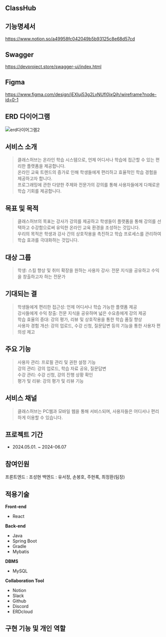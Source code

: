 ## ClassHub
## 기능명세서
https://www.notion.so/a49958fc042049b5b93125c8e68d57cd
## Swagger
https://devproject.store/swagger-ui/index.html
## Figma
https://www.figma.com/design/jEXIuj53g2LvNUfl0jxQjh/wireframe?node-id=0-1

## ERD 다이어그램
![erd다이어그램2](https://devproject.store/home/ubuntu/contents/images/20240531064602999314451ClassHub_ERD.png)

## 서비스 소개
> 클래스허브는 온라인 학습 시스템으로, 언제 어디서나 학습에 접근할 수 있는 편리한 플랫폼을 제공합니다. <br>
> 온라인 교육 트렌드의 증가로 인해 학생들에게 편리하고 효율적인 학습 경험을 제공하고자 합니다. <br> 
> 프로그래밍에 관한 다양한 주제와 전문가의 강의를 통해 사용자들에게 다채로운 학습 기회를 제공합니다. <br>

## 목표 및 목적
> 클래스허브의 목표는 강사가 강의를 제공하고 학생들이 플랫폼을 통해 강의를 선택하고 수강함으로써 유익한 온라인 교육 환경을 조성하는 것입니다.  <br>
> 우리의 목적은 학생과 강사 간의 상호작용을 촉진하고 학습 프로세스를 관리하여 학습 효과를 극대화하는 것입니다. <br> 

## 대상 그룹
> 학생: 스킬 향상 및 취미 확장을 원하는 사용자
> 강사: 전문 지식을 공유하고 수익을 창출하고자 하는 전문가

## 기대되는 결
> 학생들에게 편리한 접근성: 언제 어디서나 학습 가능한 플랫폼 제공 <br>
> 강사들에게 수익 창출: 전문 지식을 공유하며 넓은 수요층에게 강의 제공 <br>
> 학습 효율의 증대: 강의 평가, 리뷰 및 상호작용을 통한 학습 품질 향상 <br>
> 사용자 경험 개선: 강의 업로드, 수강 신청, 질문답변 등의 기능을 통한 사용자 편의성 제고 <br>

## 주요 기능
> 사용자 관리: 프로필 관리 및 권한 설정 기능 <br>
> 강의 관리: 강의 업로드, 학습 자료 공유, 질문답변 <br>
> 수강 관리: 수강 신청, 강의 진행 상황 확인 <br>
> 평가 및 리뷰: 강의 평가 및 리뷰 기능 <br>

## 서비스 채널
> 클래스허브는 PC웹과 모바일 웹을 통해 서비스되며, 사용자들은 어디서나 편리하게 이용할 수 있습니다.

## 프로젝트 기간
- 2024.05.01. ~ 2024-06.07

## 참여인원
프론트엔드 : 조성현 
백엔드 : 유서정, 손봉호, 주현록, 최정환(팀장)

## 적용기술

**Front-end**
- React

**Back-end** 
- Java
- Spring Boot
- Gradle 
- Mybatis

**DBMS**
- MySQL

**Collaboration Tool**
- Notion
- Slack
- Github
- Discord
- ERDcloud

## 구현 기능 및 개인 역할
